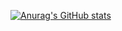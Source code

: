 [![Anurag's GitHub stats](https://github-readme-stats.vercel.app/api?username=KiisterPlaster&show_icons=true&theme=merko&count_private=true)](https://github.com/KiisterPlaster/github-readme-stats)
